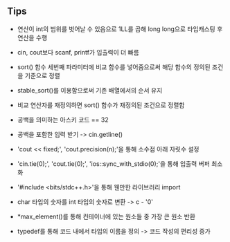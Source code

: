 ## Tips

* 연산이 int의 범위를 벗어날 수 있음으로 1LL를 곱해 long long으로 타입캐스팅 후 연산을 수행

* cin, cout보다 scanf, printf가 입출력이 더 빠름
* sort() 함수 세번째 파라미터에 비교 함수를 넣어줌으로써 해당 함수의 정의된 조건을 기준으로 정렬

* stable_sort()를 이용함으로써 기존 배열에서의 순서 유지
* 비교 연산자를 재정의하면 sort() 함수가 재정의된 조건으로 정렬함
* 공백을 의미하는 아스키 코드 == 32
* 공백을 포함한 입력 받기 -> cin.getline()
* 'cout << fixed;', 'cout.precision(n);'을 통해 소수점 아래 자릿수 설정
* 'cin.tie(0);', 'cout.tie(0);', 'ios::sync_with_stdio(0);'을 통해 입출력 버퍼 최소화
* '\#include <bits/stdc++.h>'을 통해 웬만한 라이브러리 import
* char 타입의 숫자를 int 타입의 숫자로 변환 -> c - '0'
* *max_element()를 통해 컨테이너에 있는 원소들 중 가장 큰 원소 반환
* typedef를 통해 코드 내에서 타입의 이름을 정의 -> 코드 작성의 편리성 증가